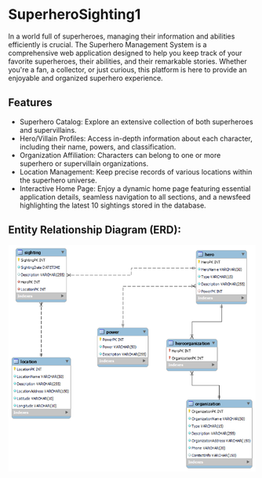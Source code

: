 # SuperheroSighting1

In a world full of superheroes, managing their information and abilities efficiently is crucial. 
The Superhero Management System is a comprehensive web application designed to help you keep track of your favorite 
superheroes, their abilities, and their remarkable stories. Whether you're a fan, a collector, or just curious, 
this platform is here to provide an enjoyable and organized superhero experience.

## Features

- Superhero Catalog: Explore an extensive collection of both superheroes and supervillains.
- Hero/Villain Profiles: Access in-depth information about each character, including their name, powers, and classification.
- Organization Affiliation: Characters can belong to one or more superhero or supervillain organizations.
- Location Management: Keep precise records of various locations within the superhero universe.
- Interactive Home Page: Enjoy a dynamic home page featuring essential application details, seamless navigation to all sections, and a newsfeed highlighting the latest 10 sightings stored in the database.

## Entity Relationship Diagram (ERD):
<img src="erd.png" alt="Image Alt Text" width="800" height="auto">

